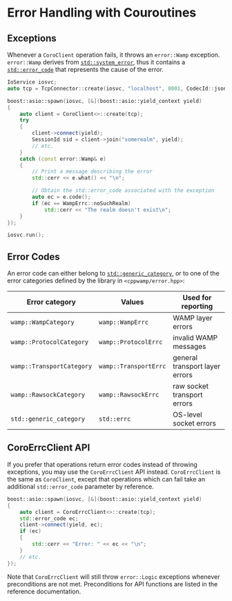 <!-- ---------------------------------------------------------------------------
                Copyright Butterfly Energy Systems 2014-2015.
         Distributed under the Boost Software License, Version 1.0.
             (See accompanying file LICENSE_1_0.txt or copy at
                    http://www.boost.org/LICENSE_1_0.txt)
---------------------------------------------------------------------------- -->
Error Handling with Couroutines
===============================

Exceptions
----------

Whenever a `CoroClient` operation fails, it throws an `error::Wamp` exception.
`error::Wamp` derives from [`std::system_error`][system_error], thus it contains
a [`std::error_code`][error_code] that represents the cause of the error.

[system_error]: http://en.cppreference.com/w/cpp/error/system_error
[error_code]: http://en.cppreference.com/w/cpp/error/error_code

```c++
IoService iosvc;
auto tcp = TcpConnector::create(iosvc, "localhost", 8001, CodecId::json);

boost::asio::spawn(iosvc, [&](boost::asio::yield_context yield)
{
    auto client = CoroClient<>::create(tcp);
    try
    {
        client->connect(yield);
        SessionId sid = client->join("somerealm", yield);
        // etc.
    }
    catch (const error::Wamp& e)
    {
        // Print a message describing the error
        std::cerr << e.what() << "\n";

        // Obtain the std::error_code associated with the exception
        auto ec = e.code();
        if (ec == WampErrc::noSuchRealm)
            std::cerr << "The realm doesn't exist\n";
    }
});

iosvc.run();

```

Error Codes
-----------

An error code can either belong to [`std::generic_category`][generic_category],
or to one of the error categories defined by the library in
`<cppwamp/error.hpp>`:

Error category            | Values                | Used for reporting
------------------------- | ----------------------| ------------------
`wamp::WampCategory`      | `wamp::WampErrc`      | WAMP layer errors
`wamp::ProtocolCategory`  | `wamp::ProtocolErrc`  | invalid WAMP messages
`wamp::TransportCategory` | `wamp::TransportErrc` | general transport layer errors
`wamp::RawsockCategory`   | `wamp::RawsockErrc`   | raw socket transport errors
`std::generic_category`   | `std::errc`           | OS-level socket errors

[generic_category]: http://en.cppreference.com/w/cpp/error/generic_category

CoroErrcClient API
------------------

If you prefer that operations return error codes instead of throwing exceptions,
you may use the `CoroErrcClient` API instead. `CoroErrcClient` is the same
as `CoroClient`, except that operations which can fail take an additional
`std::error_code` parameter by reference.

```c++
boost::asio::spawn(iosvc, [&](boost::asio::yield_context yield)
{
    auto client = CoroErrcClient<>::create(tcp);
    std::error_code ec;
    client->connect(yield, ec);
    if (ec)
    {
        std::cerr << "Error: " << ec << "\n";
    }
    // etc.
});

```

Note that `CoroErrcClient` will still throw `error::Logic` exceptions whenever
preconditions are not met. Preconditions for API functions are listed in
the reference documentation.
